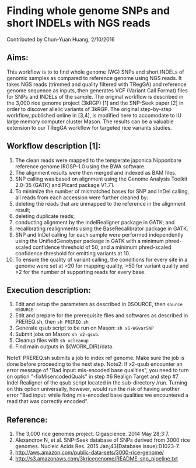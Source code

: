 # Finding whole genome SNPs and short INDELs with NGS reads
Contributed by Chun-Yuan Huang, 2/10/2016

## Aims:
This workflow is to to find whole genome (WG) SNPs and short INDELs of genomic samples as compared to reference genome using NGS reads. It takes NGS reads (trimmed and quality filtered with TRegGA) and reference genome sequence as inputs, then generates VCF (Variant Call Format) files for SNPs and INDELs of the sample. The original workflow is described in the 3,000 rice genome project (3kRGP) [1] and the SNP-Seek paper [2] in order to discover allelic variants of 3kRGP. The original step-by-step workflow, published online in [3,4], is modified here to accomodate to IU large memory computer cluster Mason. The results can be a valuable extension to our TRegGA workflow for targeted rice variants studies.

## Workflow description [1]:
1. The clean reads were mapped to the temperate japonica Nipponbare reference genome IRGSP-1.0 using the BWA software.
2. The alignment results were then merged and indexed as BAM files. 
3. SNP calling was based on alignment using the Genome Analysis Toolkit 2.0-35 (GATK) and Picard package V1.71. 
4. To minimize the number of mismatched bases for SNP and InDel calling, all reads from each accession were further cleaned by: 
  1. deleting the reads that are unmapped to the reference in the alignment result; 
  2. deleting duplicate reads; 
  3. conducting alignment by the IndelRealigner package in GATK; and 
  4. recalibrating realignments using the BaseRecalibrator package in GATK. 
5. SNP and InDel calling for each sample were performed independently using the UnifiedGenotyper package in GATK with a minimum phred-scaled confidence threshold of 50, and a minimum phred-scaled confidence threshold for emitting variants at 10. 
6. To ensure the quality of variant calling, the conditions for every site in a genome were set at >20 for mapping quality, >50 for variant quality and >2 for the number of supporting reads for every base. 

## Execution description:
1. Edit and setup the parameters as described in 0SOURCE, then `source 0SOURCE`
2. Edit and prepare for the prerequisite files and softwares as described in PREREQ.sh, then `sh PREREQ.sh`
3. Generate qsub script to be run on Mason: `sh x1-WGvarSNP`
4. Submit jobs on Mason: `sh x2-qsub`. 
5. Cleanup files with `sh xcleanup`
6. Find main outputs in ${WORK_DIR}/data.

Note1: PREREQ.sh submits a job to index ref genome. Make sure the job is done before proceeding to the next step.
Note2: If x2-qsub encounter an error message of "Bad input: mis-encoded base qualities", you need to turn on option "-fixMisencodedQuals" in step #6 Realign Target and step #7 Indel Realigner of the qsub script located in the sub-directory /run. Turning on this option universally, however, would run the risk of having another error "Bad input: while fixing mis-encoded base qualities we encountered a read that was correctly encoded".

## Reference:
1. The 3,000 rice genomes project. Gigascience. 2014 May 28;3:7.
2. Alexandrov N, et al. SNP-Seek database of SNPs derived from 3000 rice genomes. Nucleic Acids Res. 2015 Jan;43(Database issue):D1023-7.
3. http://aws.amazon.com/public-data-sets/3000-rice-genome/
4. http://s3.amazonaws.com/3kricegenome/README-snp_pipeline.txt

